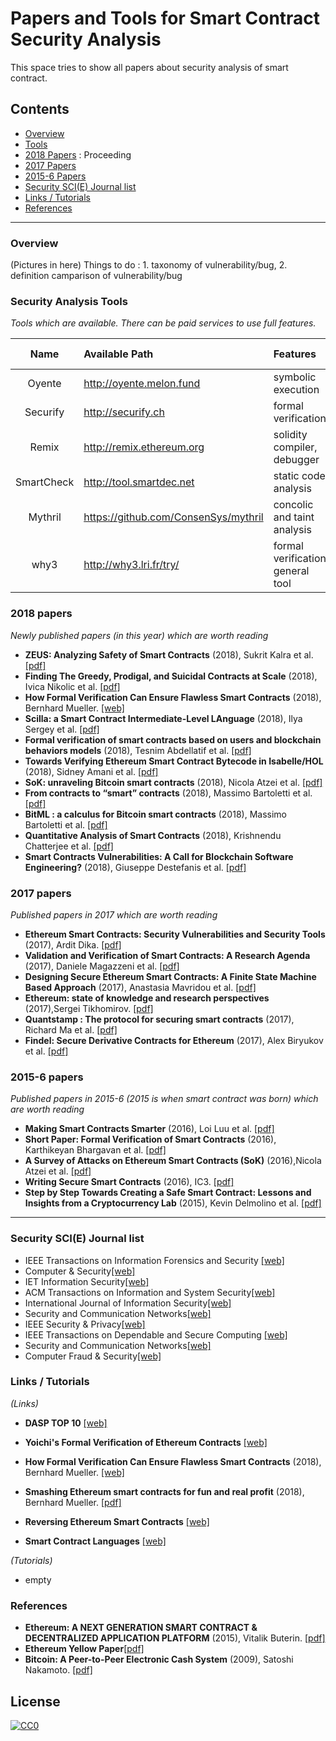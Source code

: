 # Papers and Tools for Smart Contract Security Analysis

This space tries to show all papers about security analysis of smart contract.

## Contents

* [Overview](#overview)
* [Tools](#security-analysis-tools)
* [2018 Papers](#2018-papers) : Proceeding
* [2017 Papers](#2017-papers)
* [2015-6 Papers](#2015-6-papers)
* [Security SCI(E) Journal list](#security-sci(e)-journal-list)
* [Links / Tutorials](#links--tutorials)
* [References](#references)
* * *

### Overview

(Pictures in here)
Things to do : 1. taxonomy of vulnerability/bug, 2. definition camparison of vulnerability/bug



### Security Analysis Tools
*Tools which are available. There can be paid services to use full features.*

| Name | Available Path | Features | Related Paper |
| :---:         |     :---      |     :---  |      :---: |
| Oyente        | http://oyente.melon.fund  | symbolic execution  | [[pdf]](https://eprint.iacr.org/2016/633.pdf)    |
| Securify     | http://securify.ch    | formal verification  |     |
| Remix        |  http://remix.ethereum.org     |  solidity compiler, debugger    |    |
| SmartCheck        |    http://tool.smartdec.net     | static code analysis   |  |
| Mythril        |  https://github.com/ConsenSys/mythril     |   concolic and taint analysis   |    |
| why3        |   http://why3.lri.fr/try/          | formal verification, general tool   |  |


### 2018 papers
*Newly published papers (in this year) which are worth reading*
- **ZEUS: Analyzing Safety of Smart Contracts** (2018), Sukrit Kalra et al. [[pdf]](https://www.ndss-symposium.org/wp-content/uploads/sites/25/2018/02/ndss2018_09-1_Kalra_paper.pdf)
- **Finding The Greedy, Prodigal, and Suicidal Contracts at Scale** (2018), Ivica Nikolic et al. [[pdf]](https://arxiv.org/pdf/1802.06038.pdf)
- **How Formal Verification Can Ensure Flawless Smart Contracts** (2018), Bernhard Mueller. [[web]](https://media.consensys.net/how-formal-verification-can-ensure-flawless-smart-contracts-cbda8ad99bd1)
- **Scilla: a Smart Contract Intermediate-Level LAnguage** (2018), Ilya Sergey et al. [[pdf]](https://arxiv.org/pdf/1801.00687.pdf)
- **Formal verification of smart contracts based on users and blockchain behaviors models** (2018), Tesnim Abdellatif et al. [[pdf]](https://hal.archives-ouvertes.fr/hal-01760787/document)
- **Towards Verifying Ethereum Smart Contract Bytecode in Isabelle/HOL** (2018), Sidney Amani et al. [[pdf]](http://ssrg.nicta.com/publications/csiro_full_text//Amani_BSB_18.pdf)
- **SoK: unraveling Bitcoin smart contracts** (2018), Nicola Atzei et al. [[pdf]](https://eprint.iacr.org/2018/192.pdf)
- **From contracts to “smart” contracts** (2018), Massimo Bartoletti et al. [[pdf]](http://www.dmi.unipg.it/DLTWorkshop/presentazioni%20DLT%20workshop/bartoletti.pdf)
- **BitML : a calculus for Bitcoin smart contracts** (2018), Massimo Bartoletti et al. [[pdf]](https://eprint.iacr.org/2018/122.pdf)
- **Quantitative Analysis of Smart Contracts** (2018), Krishnendu Chatterjee et al. [[pdf]](http://pub.ist.ac.at/~akafshda/paperpdfs/esop2018.pdf)
- **Smart Contracts Vulnerabilities: A Call for Blockchain Software Engineering?** (2018), Giuseppe Destefanis et al. [[pdf]](http://dspace.stir.ac.uk/bitstream/1893/27135/1/smart-contracts-vulnerabilities-3.pdf)


### 2017 papers
*Published papers in 2017 which are worth reading*
- **Ethereum Smart Contracts: Security Vulnerabilities and Security Tools** (2017), Ardit Dika. [[pdf]](https://brage.bibsys.no/xmlui/bitstream/handle/11250/2479191/18400_FULLTEXT.pdf?sequence=1)
- **Validation and Verification of Smart Contracts: A Research Agenda** (2017),  Daniele Magazzeni et al. [[pdf]](https://core.ac.uk/download/pdf/96761687.pdf)
- **Designing Secure Ethereum Smart Contracts: A Finite State Machine Based Approach** (2017), Anastasia Mavridou et al. [[pdf]](https://fc18.ifca.ai/preproceedings/101.pdf)
- **Ethereum: state of knowledge and research perspectives** (2017),Sergei Tikhomirov. [[pdf]](https://allquantor.at/blockchainbib/pdf/tikhomirov2017ethereum.pdf)
- **Quantstamp : The protocol for securing smart contracts** (2017), Richard Ma et al. [[pdf]](https://crushcrypto.com/wp-content/uploads/2017/10/QSP-Whitepaper.pdf)
- **Findel: Secure Derivative Contracts for Ethereum** (2017), Alex Biryukov et al. [[pdf]](https://orbilu.uni.lu/bitstream/10993/30975/1/Findel_2017-03-08-CR.pdf)



### 2015-6 papers
*Published papers in 2015-6 (2015 is when smart contract was born) which are worth reading*
- **Making Smart Contracts Smarter** (2016), Loi Luu et al. [[pdf]](https://eprint.iacr.org/2016/633.pdf)
- **Short Paper: Formal Verification of Smart Contracts** (2016), Karthikeyan Bhargavan et al. [[pdf]](https://www.cs.umd.edu/~aseem/solidetherplas.pdf)
- **A Survey of Attacks on Ethereum Smart Contracts (SoK)** (2016),Nicola Atzei et al. [[pdf]](https://eprint.iacr.org/2016/1007.pdf)
- **Writing Secure Smart Contracts** (2016), IC3. [[pdf]](http://upyun-assets.ethfans.org/uploads/doc/file/f035d9aa385448f280a785715fff89e0.pdf?_upd=devcon-ic3.pdf)
- **Step by Step Towards Creating a Safe Smart Contract: Lessons and Insights from a Cryptocurrency Lab** (2015), Kevin Delmolino et al. [[pdf]](https://eprint.iacr.org/2015/460.pdf)

* * *

### Security SCI(E) Journal list

* IEEE Transactions on Information Forensics and Security [[web]](http://ieeexplore.ieee.org/xpl/RecentIssue.jsp?punumber=10206)
* Computer & Security[[web]](http://www.elsevier.com/wps/find/journaldescription.cws_home/405877/description#description)
* IET Information Security[[web]](http://www.ietdl.org/IET-IFS)
* ACM Transactions on Information and System Security[[web]](http://tissec.acm.org/)
* International Journal of Information Security[[web]](http://www.springerlink.com/content/107927/)
* Security and Communication Networks[[web]](http://www.wiley.com/bw/journal.asp?ref=1939-0114)
* IEEE Security & Privacy[[web]](	http://www.computer.org/portal/web/security/home)
* IEEE Transactions on Dependable and Secure Computing [[web]](http://www.computer.org/tdsc/)
* Security and Communication Networks[[web]](http://onlinelibrary.wiley.com/journal/10.1002/(ISSN)1939-0122)
* Computer Fraud & Security[[web]](http://www.elsevierscitech.com/nl/cfs/home.asp )

### Links / Tutorials

*(Links)*
- **DASP TOP 10** [[web]](https://www.dasp.co/)
- **Yoichi's Formal Verification of Ethereum Contracts** [[web]](https://github.com/pirapira/ethereum-formal-verification-overview/)
- **How Formal Verification Can Ensure Flawless Smart Contracts** (2018), Bernhard Mueller. [[web]](https://media.consensys.net/how-formal-verification-can-ensure-flawless-smart-contracts-cbda8ad99bd1)
- **Smashing Ethereum smart contracts for fun and real profit** (2018),  Bernhard Mueller. [[pdf]](https://github.com/b-mueller/smashing-smart-contracts/blob/master/smashing-smart-contracts-1of1.pdf)
- **Reversing Ethereum Smart Contracts** [[web]](https://arvanaghi.com/blog/reversing-ethereum-smart-contracts/)

- **Smart Contract Languages** [[web]](https://github.com/s-tikhomirov/smart-contract-languages)

*(Tutorials)*
- empty

### References
- **Ethereum: A NEXT GENERATION SMART CONTRACT & DECENTRALIZED APPLICATION PLATFORM** (2015),  Vitalik Buterin. [[pdf]](http://www.the-blockchain.com/docs/Ethereum_white_paper-a_next_generation_smart_contract_and_decentralized_application_platform-vitalik-buterin.pdf)
- **Ethereum Yellow Paper**[[pdf]](https://ethereum.github.io/yellowpaper/paper.pdf)
- **Bitcoin: A Peer-to-Peer Electronic Cash System** (2009), Satoshi Nakamoto. [[pdf]](https://bitcoin.org/bitcoin.pdf)



## License
[![CC0](http://mirrors.creativecommons.org/presskit/buttons/88x31/svg/cc-zero.svg)](https://creativecommons.org/publicdomain/zero/1.0/)
